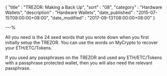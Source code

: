 {
"title" : "TREZOR: Making a Back Up",
"sort" : "08",
"category" : "Hardware Wallets",
"description" : "Hardware Wallets",
"date_published" : "2015-07-15T08:00:00+08:00",
"date_modified" : "2017-09-13T08:00:00+08:00"
}

---%

All you need is the 24 seed words that you wrote down when you first initially setup the TREZOR. You can use the words on MyCrypto to recover your ETH/ETC/Tokens.

If you used any passphrases on the TREZOR and used any ETH/ETC/Tokens with a passphrase protected wallet, then you will also need the relevant passphrase.
